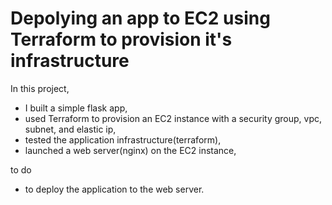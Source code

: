 # Depolying an app to EC2 using Terraform to provision it's infrastructure
In this project, 
- I built a simple flask app,
- used Terraform to provision an EC2 instance with a security group, vpc, subnet, and elastic ip,
- tested the application infrastructure(terraform),
- launched a web server(nginx) on the EC2 instance,

to do
- to deploy the application to the web server.
